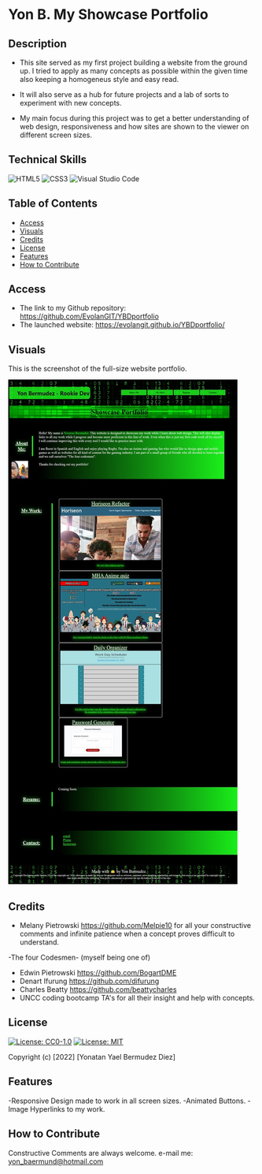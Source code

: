 # Yon B. My Showcase Portfolio


## Description

- This site served as my first project building a website from the ground up. I tried to apply as many concepts 
as possible within the given time also keeping a homogeneus style and easy read.

- It will also serve as a hub for future projects and a lab of sorts to experiment with new concepts.

- My main focus during this project was to get a better understanding of web design, responsiveness and how sites are shown to the viewer on different screen sizes.

## Technical Skills

![HTML5](https://img.shields.io/badge/html5-%23E34F26.svg?style=for-the-badge&logo=html5&logoColor=white)
![CSS3](https://img.shields.io/badge/css3-%231572B6.svg?style=for-the-badge&logo=css3&logoColor=white)
![Visual Studio Code](https://img.shields.io/badge/Visual%20Studio%20Code-0078d7.svg?style=for-the-badge&logo=visual-studio-code&logoColor=white)


## Table of Contents

- [Access](#access)
- [Visuals](#visuals)
- [Credits](#credits)
- [License](#license)
- [Features](#features)
- [How to Contribute](#how-to-contribute)

## Access

- The link to my Github repository: https://github.com/EvolanGIT/YBDportfolio
- The launched website: https://evolangit.github.io/YBDportfolio/


## Visuals

This is the screenshot of the full-size website portfolio.
    
![alt fullsite](./assets/images/Fullscreenshot.jpg)
    

## Credits

- Melany Pietrowski https://github.com/Melpie10 for all your constructive 
comments and infinite patience when a concept proves difficult to understand.

-The four Codesmen- (myself being one of)
- Edwin Pietrowski https://github.com/BogartDME
- Denart Ifurung https://github.com/difurung
- Charles Beatty https://github.com/beattycharles
- UNCC coding bootcamp TA's for all their insight and help with concepts.

## License

[![License: CC0-1.0](https://licensebuttons.net/l/zero/1.0/80x15.png)](http://creativecommons.org/publicdomain/zero/1.0/)
[![License: MIT](https://img.shields.io/badge/License-MIT-yellow.svg)](https://opensource.org/licenses/MIT)



Copyright (c) [2022] [Yonatan Yael Bermudez Diez]


## Features

-Responsive Design made to work in all screen sizes.
-Animated Buttons.
-Image Hyperlinks to my work.

## How to Contribute

Constructive Comments are always welcome. e-mail me: yon_baermund@hotmail.com

